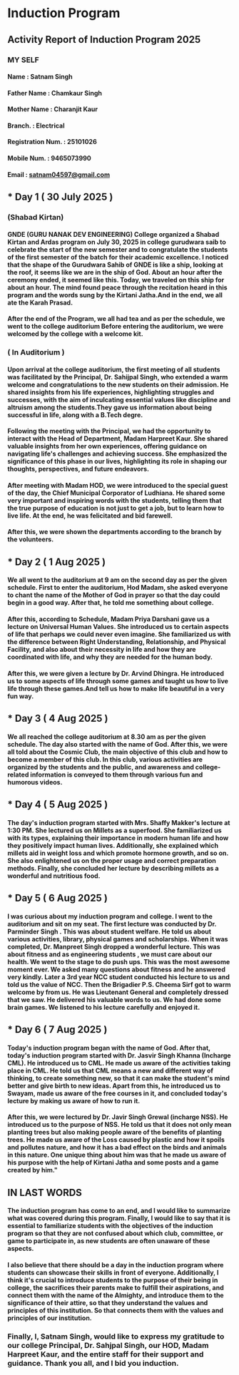 # Induction Program
## Activity Report of Induction Program 2025
### MY SELF
#### Name               : Satnam Singh
#### Father Name        : Chamkaur Singh
#### Mother Name        : Charanjit Kaur 
#### Branch.            :  Electrical 
#### Registration Num.  : 25101026
#### Mobile Num.        : 9465073990
#### Email              : satnam04597@gmail.com 
##  * Day 1 ( 30 July 2025 )
###      (Shabad Kirtan)
####                          GNDE (GURU NANAK DEV  ENGINEERING) College organized a Shabad Kirtan and Ardas program on July 30, 2025 in college gurudwara saib to celebrate the start of the new semester and to congratulate the students of the first semester of the batch for their academic excellence. I noticed that the shape of the Gurudwara Sahib of GNDE is like a ship, looking at the roof, it seems like we are in the ship of God. About an hour after the ceremony ended, it seemed like this. Today, we traveled on this ship for about an hour. The mind found peace through the recitation heard in this program and the words sung by the Kirtani Jatha.And in the end, we all ate the Karah Prasad.
####           After the end of the Program, we all had tea and as per the schedule, we went to the college auditorium Before entering the auditorium, we were welcomed by the college with a welcome kit.
### ( In Auditorium )
####          Upon arrival at the college auditorium, the first meeting of all students was facilitated by the Principal, Dr. Sahijpal Singh, who extended a warm welcome and congratulations to the new students on their admission. He shared insights from his life experiences, highlighting struggles and successes, with the aim of inculcating essential values like discipline and altruism among the  students.They gave us information about being successful in life, along with a B.Tech degre.
####     Following the meeting with the Principal, we had the opportunity to interact with the Head of Department, Madam Harpreet Kaur. She shared valuable insights from her own experiences, offering guidance on navigating life's challenges and achieving success. She emphasized the significance of this phase in our lives, highlighting its role in shaping our  thoughts, perspectives, and future   endeavors. 
####          After meeting with Madam HOD, we were introduced to the special guest of the day, the Chief Municipal Corporator of Ludhiana. He shared some very important and inspiring words with the students, telling them that the true purpose of education is not just to get a job, but to learn how to live life. At the end, he was felicitated and bid farewell.
####         After this, we were shown the departments according to the branch by the volunteers.
##  * Day 2 ( 1 Aug 2025 ) 
####         We all went to the auditorium at 9 am on the second day as per the given schedule. First to enter the auditorium, Hod Madam, she asked everyone to chant the name of the Mother of God in prayer so that the day could begin in a good way. After that, he told me something about college.
####          After this, according to Schedule, Madam Priya Darshani gave us a lecture on Universal Human Values. She introduced us to certain aspects of life that perhaps we could never even imagine. She familiarized us with the difference between Right Understanding, Relationship, and Physical Facility, and also about their necessity in life and how they are coordinated with life, and why they are needed for the human body.
####           After this, we were given a lecture by Dr. Arvind Dhingra. He introduced us to some aspects of life through some games and taught us how to live life through these games.And tell us how to make life beautiful in a very fun way.
##  *  Day 3 ( 4 Aug 2025 ) 
####          We all reached the college auditorium at 8.30 am as per the given schedule. The day also started with the name of God. After this, we were all told about the Cosmic Club, the main objective of this club and how to become a member of this club. In this club, various activities are organized by the students and the public, and awareness and college-related information is conveyed to them through various fun and humorous videos.
##  *  Day 4 ( 5 Aug 2025 ) 
####         The day's induction program started with Mrs. Shaffy Makker's lecture at 1:30 PM. She lectured us on Millets as a superfood. She familiarized us with its types, explaining their importance in modern human life and how they positively impact human lives. Additionally, she explained which millets aid in weight loss and which promote hormone growth, and so on. She also enlightened us on the proper usage and correct preparation methods. Finally, she concluded her lecture by describing millets as a wonderful and nutritious food.
##  *  Day 5 ( 6 Aug 2025 ) 
####      I was curious about my induction program and college. I went to the auditorium and sit on my seat. The first lecture was conducted by Dr. Parminder Singh . This was about student welfare. He told us about various activities, library, physical games and scholarships. When it was completed, Dr. Manpreet Singh dropped a wonderful lecture. This was about fitness and as engineering students , we must care about our health. We went to the stage to do push ups. This was the most awesome moment ever. We asked many questions about fitness and he answered very kindly. Later a 3rd year NCC student conducted his lecture to us and told us the value of NCC. Then the Brigadier P.S. Cheema Sirf got to warm welcome by from us. He was Lieutenant General and completely dressed that we saw. He delivered his valuable words to us. We had done some brain games. We listened to his lecture carefully and enjoyed it.
##  *  Day 6 ( 7 Aug 2025 )
####   Today's induction program began with the name of God. After that, today's induction program started with Dr. Jasvir Singh Khanna (Incharge CML). He introduced us to CML. He made us aware of the activities taking place in CML. He told us that CML means a new and different way of thinking, to create something new, so that it can make the student's mind better and give birth to new ideas. Apart from this, he introduced us to Swayam, made us aware of the free courses in it, and concluded today's lecture by making us aware of how to run it. 
####      After this, we were lectured by Dr. Javir Singh Grewal (incharge NSS). He introduced us to the purpose of NSS. He told us that it does not only mean planting trees but also making people aware of the benefits of planting trees. He made us aware of the Loss caused by plastic and how it spoils and pollutes nature, and how it has a bad effect on the birds and animals in this nature. One unique thing about him was that he made us aware of his purpose with the help of Kirtani Jatha and some posts and a game created by him."
## IN LAST WORDS                
####   The induction program has come to an end, and I would like to summarize what was covered during this program. Finally, I would like to say that it is essential to familiarize students with the objectives of the induction program so that they are not confused about which club, committee, or game to participate in, as new students are often unaware of these aspects.
####       I also believe that there should be a day in the induction program where students can showcase their skills in front of everyone. Additionally, I think it's crucial to introduce students to the purpose of their being in college, the sacrifices their parents make to fulfill their aspirations, and connect them with the name of the Almighty, and introduce them to the significance of their attire, so that they understand the values and principles of this institution. So that connects them with the values and principles of our institution.
###     Finally, I, Satnam Singh, would like to express my gratitude to our college Principal, Dr. Sahjpal Singh, our HOD, Madam Harpreet Kaur, and the entire staff for their support and guidance. Thank you all, and I bid you induction.

